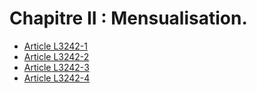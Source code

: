 # Chapitre II : Mensualisation.

* [Article L3242-1](./LEGIARTI000006902858.md)
* [Article L3242-2](./LEGIARTI000006902859.md)
* [Article L3242-3](./LEGIARTI000006902860.md)
* [Article L3242-4](./LEGIARTI000006902861.md)
